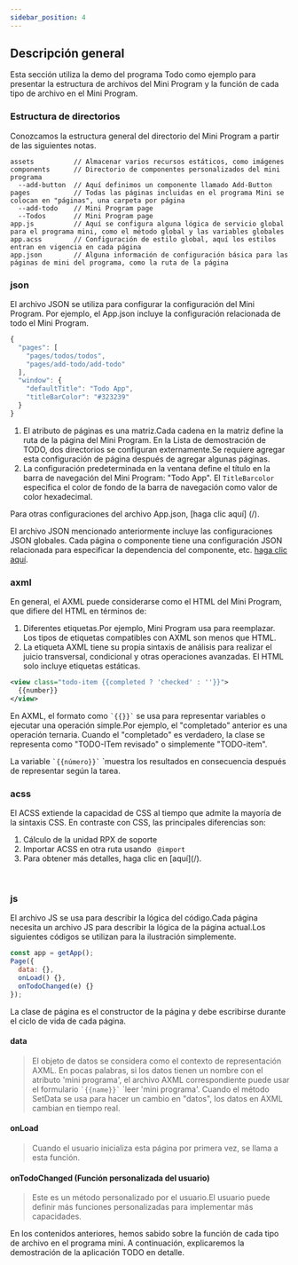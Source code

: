 ```yaml
---
sidebar_position: 4
---
```


## Descripción general

Esta sección utiliza la demo del programa Todo como ejemplo para presentar la estructura de archivos del Mini Program y la función de cada tipo de archivo en el Mini Program.

### Estructura de directorios

Conozcamos la estructura general del directorio del Mini Program a partir de las siguientes notas.

```
assets          // Almacenar varios recursos estáticos, como imágenes
components      // Directorio de componentes personalizados del mini programa
  --add-button  // Aquí definimos un componente llamado Add-Button
pages           // Todas las páginas incluidas en el programa Mini se colocan en "páginas", una carpeta por página
  --add-todo    // Mini Program page
  --Todos       // Mini Program page
app.js          // Aquí se configura alguna lógica de servicio global para el programa mini, como el método global y las variables globales
app.acss        // Configuración de estilo global, aquí los estilos entran en vigencia en cada página
app.json        // Alguna información de configuración básica para las páginas de mini del programa, como la ruta de la página
```

### json

El archivo JSON se utiliza para configurar la configuración del Mini Program. Por ejemplo, el App.json incluye la configuración relacionada de todo el Mini Program.

```js title="/app.json"
{
  "pages": [
    "pages/todos/todos",
    "pages/add-todo/add-todo"
  ],
  "window": {
    "defaultTitle": "Todo App",
    "titleBarColor": "#323239"
  }
}
```

<ol>
  <li>
    El atributo de páginas es una matriz.Cada cadena en la matriz define la ruta de la página del Mini Program. En la Lista de demostración de TODO, dos directorios se configuran externamente.Se requiere agregar esta configuración de página después de agregar algunas páginas.
  </li>

  <li>
  La configuración predeterminada en la ventana define el título en la barra de navegación del Mini Program: "Todo App". El <code>TitleBarcolor</code> especifica el color de fondo de la barra de navegación como valor de color hexadecimal.
  </li>
</ol>

Para otras configuraciones del archivo App.json, [haga clic aquí] (/).

El archivo JSON mencionado anteriormente incluye las configuraciones JSON globales. Cada página o componente tiene una configuración JSON relacionada para especificar la dependencia del componente, etc. [haga clic aquí](/).


### axml
En general, el AXML puede considerarse como el HTML del Mini Program, que difiere del HTML en términos de:


<ol>
  <li>
   Diferentes etiquetas.Por ejemplo, Mini Program usa para reemplazar.
  </li>
   Los tipos de etiquetas compatibles con AXML son menos que HTML.
  <li>
   La etiqueta AXML tiene su propia sintaxis de análisis para realizar el juicio transversal, condicional y otras operaciones avanzadas. El HTML solo incluye etiquetas estáticas.
  </li>
</ol>


```xml
<view class="todo-item {{completed ? 'checked' : ''}}">
  {{number}}
</view>
```


En AXML, el formato como `` `{{}}` `` se usa para representar variables o ejecutar una operación simple.Por ejemplo, el "completado" anterior es una operación ternaria. Cuando el "completado" es verdadero, la clase se representa como "TODO-ITem revisado" o simplemente "TODO-item".


La variable `` `{{número}}` `` `muestra los resultados en consecuencia después de representar según la tarea.


### acss

El ACSS extiende la capacidad de CSS al tiempo que admite la mayoría de la sintaxis CSS. En contraste con CSS, las principales diferencias son:

<ol>
  <li>
    Cálculo de la unidad RPX de soporte
  </li>
  <li>
    Importar ACSS en otra ruta usando <code> @import </code>
  </li>
  <li>
    Para obtener más detalles, haga clic en [aquí](/).
  </li>
</ol>

<br/>

### js
El archivo JS se usa para describir la lógica del código.Cada página necesita un archivo JS para describir la lógica de la página actual.Los siguientes códigos se utilizan para la ilustración simplemente.


```js title="pages/todos/todo.js"
const app = getApp();
Page({
  data: {},
  onLoad() {},
  onTodoChanged(e) {}
});
```
La clase de página es el constructor de la página y debe escribirse durante el ciclo de vida de cada página.


#### data
> El objeto de datos se considera como el contexto de representación AXML. En pocas palabras, si los datos tienen un nombre con el atributo 'mini programa', el archivo AXML correspondiente puede usar el formulario `` `{{name}}` `` `leer 'mini programa'. Cuando el método SetData se usa para hacer un cambio en "datos", los datos en AXML cambian en tiempo real.

#### onLoad
> Cuando el usuario inicializa esta página por primera vez, se llama a esta función.

#### onTodoChanged (Función personalizada del usuario)
> Este es un método personalizado por el usuario.El usuario puede definir más funciones personalizadas para implementar más capacidades.


En los contenidos anteriores, hemos sabido sobre la función de cada tipo de archivo en el programa mini. A continuación, explicaremos la demostración de la aplicación TODO en detalle.


